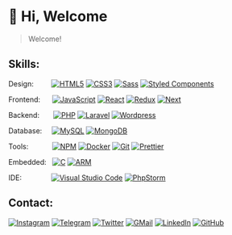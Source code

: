 # 👋 Hi, Welcome

> Welcome!

## Skills:

Design: &nbsp;&nbsp;&nbsp;&nbsp;&nbsp;&nbsp;&nbsp;
[![HTML5](https://img.shields.io/badge/-HTML5-05122A?style=flat&logo=HTML5)](#)
[![CSS3](https://img.shields.io/badge/-CSS3-05122A?style=flat&logo=CSS3&logoColor=1572B6)](#)
[![Sass](https://img.shields.io/badge/-Sass-05122A?style=flat&logo=Sass)](#)
[![Styled Components](https://img.shields.io/badge/-Styled_Components-05122A?style=flat&logo=styled-components)](#)

Frontend:&nbsp;&nbsp;&nbsp;&nbsp;&nbsp;
[![JavaScript](https://img.shields.io/badge/-JavaScript-05122A?style=flat&logo=javascript)](#)
[![React](https://img.shields.io/badge/-React-05122A?style=flat&logo=react)](#)
[![Redux](https://img.shields.io/badge/-Redux-05122A?style=flat&logo=redux)](#)
[![Next](https://img.shields.io/badge/-Next-05122A?style=flat&logo=next.js)](#)

Backend:&nbsp;&nbsp;&nbsp;&nbsp;&nbsp;&nbsp;
[![PHP](https://img.shields.io/badge/-PHP-05122A?style=flat&logo=php)](#)
[![Laravel](https://img.shields.io/badge/-Laravel-05122A?style=flat&logo=laravel)](#)
[![Wordpress](https://img.shields.io/badge/-Wordpress-05122A?style=flat&logo=wordpress)](#)

Database:&nbsp;&nbsp;&nbsp;&nbsp;
[![MySQL](https://img.shields.io/badge/-MySQL-05122A?style=flat&logo=MySQL&logoColor=white)](#)
[![MongoDB](https://img.shields.io/badge/-MongoDB-05122A?style=flat&logo=MongoDB)](#)

Tools:&nbsp;&nbsp;&nbsp;&nbsp;&nbsp;&nbsp;&nbsp;&nbsp;&nbsp;&nbsp;&nbsp;
[![NPM](https://img.shields.io/badge/-npm-05122A?style=flat&logo=npm)](#)
[![Docker](https://img.shields.io/badge/-docker-05122A?style=flat&logo=docker)](#)
[![Git](https://img.shields.io/badge/-Git-05122A?style=flat&logo=git)](#)
[![Prettier](https://img.shields.io/badge/-Prettier-05122A?style=flat&logo=prettier)](#)

Embedded:&nbsp;&nbsp;
[![C](https://img.shields.io/badge/-C-05122A?style=flat&logo=c)](#)
[![ARM](https://img.shields.io/badge/-ARM-05122A?style=flat&logo=arm)](#)

IDE:&nbsp;&nbsp;&nbsp;&nbsp;&nbsp;&nbsp;&nbsp;&nbsp;&nbsp;&nbsp;&nbsp;&nbsp;&nbsp;&nbsp;
[![Visual Studio Code](https://img.shields.io/badge/-Visual%20Studio%20Code-05122A?style=flat&logo=visual-studio-code&logoColor=007ACC)](#)
[![PhpStorm](https://img.shields.io/badge/-PhpStorm-05122A?style=flat&logo=phpstorm&logoColor=007ACC)](#)

## Contact:

[![Instagram](https://img.shields.io/badge/Instagram-f0f0f0?&style=flat-square&logoColor=white&logo=instagram&color=c13584)](https://instagram.com/ehsunoo)
[![Telegram](https://img.shields.io/badge/Telegram-f0f0f0?&style=flat-square&logoColor=white&logo=telegram&color=gray)](https://t.me/ehsunoo)
[![Twitter](https://img.shields.io/badge/Twitter-f0f0f0?&style=flat-square&logoColor=white&logo=twitter&color=00acee)](https://twitter.com/ehsunoo)
[![GMail](https://img.shields.io/badge/GMail-f0f0f0?&style=flat-square&logo=gmail&logoColor=white&color=ea4335)](mailto:info.hamrah@gmail.com) 
[![LinkedIn](https://img.shields.io/badge/Linkedin-f0f0f0?&style=flat-square&logo=linkedin&logoColor=white&color=0e76a8)](https://www.linkedin.com/in/ehsunoo)
[![GitHub](https://img.shields.io/badge/-GitHub-05122A?style=flat-square&logo=github)](#)&nbsp;
